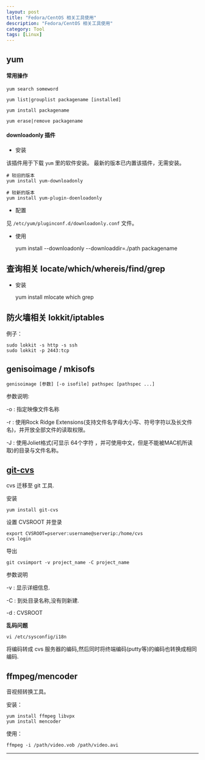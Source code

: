 ```yaml
---
layout: post
title: "Fedora/CentOS 相关工具使用"
description: "Fedora/CentOS 相关工具使用"
category: Tool
tags: [Linux]
---
```



## yum

#### 常用操作

	yum search someword

	yum list|grouplist packagename [installed]

	yum install packagename

	yum erase|remove packagename

#### downloadonly 插件

* 安装

该插件用于下载 `yum` 里的软件安装。
最新的版本已内置该插件，无需安装。

	# 较旧的版本
	yum install yum-downloadonly

	# 较新的版本
	yum install yum-plugin-doenloadonly

* 配置

见 `/etc/yum/pluginconf.d/downloadonly.conf` 文件。

* 使用

	yum install --downloadonly --downloaddir=./path packagename


## 查询相关 locate/which/whereis/find/grep

* 安装

	yum install mlocate which grep


## 防火墙相关 lokkit/iptables

例子：

	sudo lokkit -s http -s ssh
	sudo lokkit -p 2443:tcp


## genisoimage / mkisofs

	genisoimage [参数] [-o isofile] pathspec [pathspec ...]

参数说明:

-o : 指定映像文件名称

-r : 使用Rock Ridge Extensions(支持文件名字母大小写、符号字符以及长文件名)，并开放全部文件的读取权限。

-J : 使用Joliet格式(可显示 64个字符 ，并可使用中文，但是不能被MAC机所读取)的目录与文件名称。


## [git-cvs](https://www.kernel.org/pub/software/scm/git/docs/git-cvsimport.html)

cvs 迁移至 git 工具.

安装

	yum install git-cvs

设置 CVSROOT 并登录

	export CVSROOT=pserver:username@serverip:/home/cvs
	cvs login

导出

	git cvsimport -v project_name -C project_name

参数说明

-v : 显示详细信息.

-C : 到处目录名称,没有则新建.

-d : CVSROOT

**乱码问题**

	vi /etc/sysconfig/i18n

将编码转成 cvs 服务器的编码,然后同时将终端编码(putty等)的编码也转换成相同编码.


## ffmpeg/mencoder

音视频转换工具。

安装：

	yum install ffmpeg libvpx
	yum install mencoder

使用：

	ffmpeg -i /path/video.vob /path/video.avi


***


